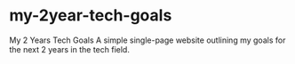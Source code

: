 # my-2year-tech-goals
 My 2 Years Tech Goals
A simple single-page website outlining my goals for the next 2 years in the tech field.